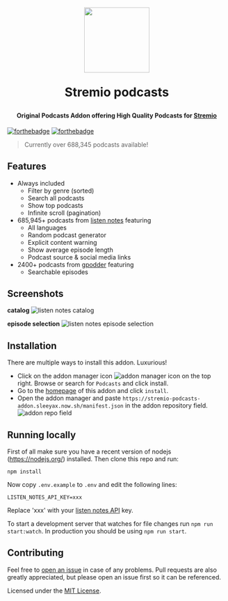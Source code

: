 <h1 align="center">
  <img width="150" src="https://i.imgur.com/7UJTRkI.png" />
  <p>Stremio podcasts</p>
</h1>

<h4 align="center">Original Podcasts Addon offering High Quality Podcasts for <a href="https://www.stremio.com/" target="_blank">Stremio</a>
</h4>

[![forthebadge](https://forthebadge.com/images/badges/built-with-love.svg)](https://forthebadge.com) [![forthebadge](https://forthebadge.com/images/badges/for-you.svg)](https://forthebadge.com)

> Currently over 688,345 podcasts available!

## Features
* Always included
    * Filter by genre (sorted)
    * Search all podcasts
    * Show top podcasts
    * Infinite scroll (pagination)
* 685,945+ podcasts from [listen notes](https://www.listennotes.com/) featuring
    * All languages
    * Random podcast generator
    * Explicit content warning
    * Show average episode length
    * Podcast source & social media links
* 2400+ podcasts from [gpodder](https://www.gpodder.net/) featuring
    * Searchable episodes

## Screenshots
**catalog**
![listen notes catalog](https://i.imgur.com/AGcNgNj.jpg)

**episode selection**
![listen notes episode selection](https://i.imgur.com/eOCbIUp.png)

## Installation
There are multiple ways to install this addon. Luxurious!
* Click on the addon manager icon ![addon manager icon](https://i.imgur.com/oFBLNem.png) on the top right. Browse or search for `Podcasts` and click install. 
* Go to the [homepage](https://stremio-podcasts-addon.sleeyax.now.sh/) of this addon and click `install`.
* Open the addon manager and paste `https://stremio-podcasts-addon.sleeyax.now.sh/manifest.json` in the addon repository field.<br>
![addon repo field](https://i.imgur.com/RODMkww.png)

## Running locally
First of all make sure you have a recent version of nodejs (https://nodejs.org/) installed. Then clone this repo and run:
```
npm install
```
Now copy `.env.example` to `.env` and edit the following lines:
```
LISTEN_NOTES_API_KEY=xxx
```
Replace 'xxx' with your [listen notes API](https://www.listennotes.com/api/) key.

To start a development server that watches for file changes run `npm run start:watch`. In production you should be using `npm run start`.

## Contributing
Feel free to [open an issue](https://github.com/sleeyax/stremio-podcasts-addon/issues/new) in case of any problems. Pull requests are also greatly appreciated, but please open an issue first so it can be referenced.

Licensed under the [MIT License](https://mit-license.org/).
